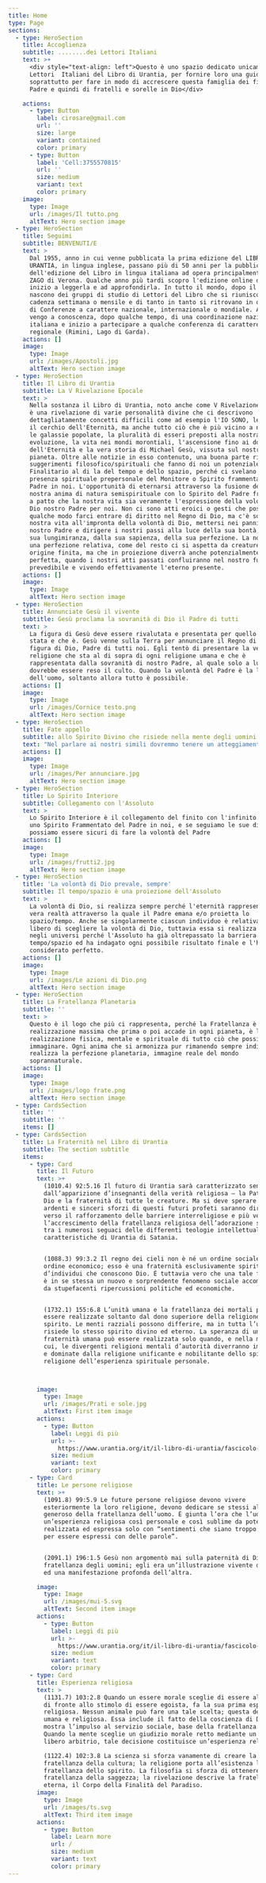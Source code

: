 ```yaml
---
title: Home
type: Page
sections:
  - type: HeroSection
    title: Accoglienza
    subtitle: ........dei Lettori Italiani
    text: >+
      <div style="text-align: left">Questo è uno spazio dedicato unicamente ai
      Lettori  Italiani del Libro di Urantia, per fornire loro una guida, ma
      soprattutto per fare in modo di accrescere questa famiglia dei figli del
      Padre e quindi di fratelli e sorelle in Dio</div>

    actions:
      - type: Button
        label: cirosare@gmail.com
        url: ''
        size: large
        variant: contained
        color: primary
      - type: Button
        label: 'Cell:3755570815'
        url: ''
        size: medium
        variant: text
        color: primary
    image:
      type: Image
      url: /images/Il tutto.png
      altText: Hero section image
  - type: HeroSection
    title: Seguimi
    subtitle: BENVENUTI/E
    text: >
      Dal 1955, anno in cui venne pubblicata la prima edizione del LIBRO DI
      URANTIA, in lingua inglese, passano più di 50 anni per la pubblicazione
      dell'edizione del Libro in lingua italiana ad opera principalmente di MEMO
      ZAGO di Verona. Qualche anno più tardi scopro l'edizione online del Libro,
      inizio a leggerla e ad approfondirla. In tutto il mondo, dopo il 1955,
      nascono dei gruppi di studio di Lettori del Libro che si riuniscono con
      cadenza settimana o mensile e di tanto in tanto si ritrovano in occasioni
      di Conferenze a carattere nazionale, internazionale o mondiale. Anche io
      vengo a conoscenza, dopo qualche tempo, di una coordinazione nazionale
      italiana e inizio a partecipare a qualche conferenza di carattere
      regionale (Rimini, Lago di Garda).
    actions: []
    image:
      type: Image
      url: /images/Apostoli.jpg
      altText: Hero section image
  - type: HeroSection
    title: Il Libro di Urantia
    subtitle: La V Rivelazione Epocale
    text: >
      Nella sostanza il Libro di Urantia, noto anche come V Rivelazione Epocale,
      è una rivelazione di varie personalità divine che ci descrivono
      dettagliatamente concetti difficili come ad esempio l'IO SONO, le Deità e
      il cerchio dell'Eternità, ma anche tutto ciò che è più vicino a noi, come
      le galassie popolate, la pluralità di esseri preposti alla nostra
      evoluzione, la vita nei mondi morontiali, l'ascensione fino ai domini
      dell'Eternità e la vera storia di Michael Gesù, vissuta sul nostro
      pianeta. Oltre alle notizie in esso contenuto, una buona parte riporta i
      suggerimenti filosofico/spirituali che fanno di noi un potenziale
      Finalitario al di la del tempo e dello spazio, perché ci svelano la
      presenza spirituale prepersonale del Monitore o Spirito frammentato del
      Padre in noi. L'opportunità di eternarsi attraverso la fusione della
      nostra anima di natura semispirituale con lo Spirito del Padre frammentato
      a patto che la nostra vita sia veramente l'espressione della volontà di
      Dio nostro Padre per noi. Non ci sono atti eroici o gesti che possano in
      qualche modo farci entrare di diritto nel Regno di Dio, ma c'è soltanto la
      nostra vita all'impronta della volontà di Dio, mettersi nei panni di
      nostro Padre e dirigere i nostri passi alla luce della sua bontà, della
      sua lungimiranza, dalla sua sapienza, della sua perfezione. La nostra sarà
      una perfezione relativa, come del resto ci si aspetta da creature di
      origine finita, ma che in proiezione diverrà anche potenzialmente
      perfetta, quando i nostri atti passati confluiranno nel nostro futuro più
      prevedibile e vivendo effettivamente l'eterno presente.
    actions: []
    image:
      type: Image
      altText: Hero section image
  - type: HeroSection
    title: Annunciate Gesù il vivente
    subtitle: Gesù proclama la sovranità di Dio il Padre di tutti
    text: >
      La figura di Gesù deve essere rivalutata e presentata per quello che è
      stata e che è. Gesù venne sulla Terra per annunciare il Regno di Dio e la
      figura di Dio, Padre di tutti noi. Egli tentò di presentare la vera
      religione che sta al di sopra di ogni religione umana e che è
      rappresentata dalla sovranità di nostro Padre, al quale solo a lui
      dovrebbe essere reso il culto. Quando la volontà del Padre è la legge
      dell'uomo, soltanto allora tutto è possibile.
    actions: []
    image:
      type: Image
      url: /images/Cornice testo.png
      altText: Hero section image
  - type: HeroSection
    title: Fate appello
    subtitle: allo Spirito Divino che risiede nella mente degli uomini
    text: "Nel parlare ai nostri simili dovremmo tenere un atteggiamento simile a quello che ci disse Gesù: Ecco, io sto alla porta e busso: se uno ode la mia voce e apre la porta, io entrerò da lui e cenerò con lui ed egli con me. (Ap 3:14)\n\nVenite a me, voi tutti, che siete affaticati e oppressi, e io vi ristorerò.\_Prendete il mio giogo sopra di voi e imparate da me, che sono mite e umile di cuore,\_*e troverete ristoro*\_per le vostre anime.\_Il mio giogo infatti è dolce e il mio carico leggero». (Mt 11:28)\n"
    actions: []
    image:
      type: Image
      url: /images/Per annunciare.jpg
      altText: Hero section image
  - type: HeroSection
    title: Lo Spirito Interiore
    subtitle: Collegamento con l'Assoluto
    text: >
      Lo Spirito Interiore è il collegamento del finito con l'infinito. Abbiamo
      uno Spirito Frammentato del Padre in noi, e se seguiamo le sue direttive
      possiamo essere sicuri di fare la volontà del Padre
    actions: []
    image:
      type: Image
      url: /images/frutti2.jpg
      altText: Hero section image
  - type: HeroSection
    title: 'La volontà di Dio prevale, sempre'
    subtitle: Il tempo/spazio è una proiezione dell'Assoluto
    text: >
      La volontà di Dio, si realizza sempre perché l'eternità rappresenta la
      vera realtà attraverso la quale il Padre emana e/o proietta lo
      spazio/tempo. Anche se singolarmente ciascun individuo è relativamente
      libero di scegliere la volontà di Dio, tuttavia essa si realizza sempre
      negli universi perché l'Assoluto ha già oltrepassato la barriera del
      tempo/spazio ed ha indagato ogni possibile risultato finale e l'ha
      considerato perfetto.
    actions: []
    image:
      type: Image
      url: /images/Le azioni di Dio.png
      altText: Hero section image
  - type: HeroSection
    title: La Fratellanza Planetaria
    subtitle: ''
    text: >
      Questo è il logo che più ci rappresenta, perché la Fratellanza è la
      realizzazione massima che prima o poi accade in ogni pianeta, è la
      realizzazione fisica, mentale e spirituale di tutto ciò che possiamo mai
      immaginare. Ogni anima che si armonizza pur rimanendo sempre individuale,
      realizza la perfezione planetaria, immagine reale del mondo
      soprannaturale.
    actions: []
    image:
      type: Image
      url: /images/logo frate.png
      altText: Hero section image
  - type: CardsSection
    title: ''
    subtitle: ''
    items: []
  - type: CardsSection
    title: La Fraternità nel Libro di Urantia
    subtitle: The section subtitle
    items:
      - type: Card
        title: Il Futuro
        text: >+
          (1010.4) 92:5.16 Il futuro di Urantia sarà caratterizzato senza dubbio
          dall’apparizione d’insegnanti della verità religiosa — la Paternità di
          Dio e la fraternità di tutte le creature. Ma si deve sperare che gli
          ardenti e sinceri sforzi di questi futuri profeti saranno diretti meno
          verso il rafforzamento delle barriere interreligiose e più verso
          l’accrescimento della fratellanza religiosa dell’adorazione spirituale
          tra i numerosi seguaci delle differenti teologie intellettuali così
          caratteristiche di Urantia di Satania.


          (1088.3) 99:3.2 Il regno dei cieli non è né un ordine sociale né un
          ordine economico; esso è una fraternità esclusivamente spirituale
          d’individui che conoscono Dio. È tuttavia vero che una tale fraternità
          è in se stessa un nuovo e sorprendente fenomeno sociale accompagnato
          da stupefacenti ripercussioni politiche ed economiche.


          (1732.1) 155:6.8 L’unità umana e la fratellanza dei mortali possono
          essere realizzate soltanto dal dono superiore della religione dello
          spirito. Le menti razziali possono differire, ma in tutta l’umanità
          risiede lo stesso spirito divino ed eterno. La speranza di una
          fraternità umana può essere realizzata solo quando, e nella misura in
          cui, le divergenti religioni mentali d’autorità diverranno impregnate
          e dominate dalla religione unificante e nobilitante dello spirito — la
          religione dell’esperienza spirituale personale.



        image:
          type: Image
          url: /images/Prati e sole.jpg
          altText: First item image
        actions:
          - type: Button
            label: Leggi di più
            url: >-
              https://www.urantia.org/it/il-libro-di-urantia/fascicolo-155-in-fuga-attraverso-la-galilea-del-nord?term=%22L%E2%80%99unit%C3%A0%20umana%20e%20la%20fratellanza%20dei%20mortali%22#U155_6_8
            size: medium
            variant: text
            color: primary
      - type: Card
        title: Le persone religiose
        text: >+
          (1091.8) 99:5.9 Le future persone religiose devono vivere
          esteriormente la loro religione, devono dedicare se stessi al servizio
          generoso della fratellanza dell’uomo. È giunta l’ora che l’uomo abbia
          un’esperienza religiosa così personale e così sublime da poter essere
          realizzata ed espressa solo con “sentimenti che siano troppo profondi
          per essere espressi con delle parole”.


          (2091.1) 196:1.5 Gesù non argomentò mai sulla paternità di Dio o sulla
          fratellanza degli uomini; egli era un’illustrazione vivente dell’una
          ed una manifestazione profonda dell’altra.

        image:
          type: Image
          url: /images/mui-5.svg
          altText: Second item image
        actions:
          - type: Button
            label: Leggi di più
            url: >-
              https://www.urantia.org/it/il-libro-di-urantia/fascicolo-193-apparizioni-finali-ed-ascensione?term=%22L%E2%80%99accettazione%20della%20dottrina%20della%20paternit%C3%A0%22#U193_1_2
            size: medium
            variant: text
            color: primary
      - type: Card
        title: Esperienza religiosa
        text: >
          (1131.7) 103:2.8 Quando un essere morale sceglie di essere altruista
          di fronte allo stimolo di essere egoista, fa la sua prima esperienza
          religiosa. Nessun animale può fare una tale scelta; questa decisione è
          umana e religiosa. Essa include il fatto della coscienza di Dio e
          mostra l’impulso al servizio sociale, base della fratellanza umana.
          Quando la mente sceglie un giudizio morale retto mediante un atto di
          libero arbitrio, tale decisione costituisce un’esperienza religiosa.

          (1122.4) 102:3.8 La scienza si sforza vanamente di creare la
          fratellanza della cultura; la religione porta all’esistenza la
          fratellanza dello spirito. La filosofia si sforza di ottenere la
          fratellanza della saggezza; la rivelazione descrive la fratellanza
          eterna, il Corpo della Finalità del Paradiso.
        image:
          type: Image
          url: /images/ts.svg
          altText: Third item image
        actions:
          - type: Button
            label: Learn more
            url: /
            size: medium
            variant: text
            color: primary
---
```

